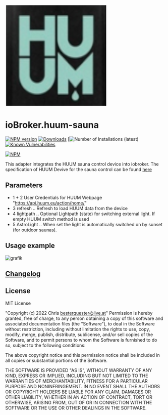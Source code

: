 ![Logo](admin/huum-sauna.png)
# ioBroker.huum-sauna

[![NPM version](https://img.shields.io/npm/v/iobroker.huum-sauna.svg)](https://www.npmjs.com/package/iobroker.huum-sauna)
[![Downloads](https://img.shields.io/npm/dm/iobroker.huum-sauna)](https://www.npmjs.com/package/iobroker.huum-sauna)
[![Number of Installations (latest)](https://iobroker.live/badges/huum-sauna-installed.svg)
[![Known Vulnerabilities](https://snyk.io/test/github/chris-1965/ioBroker.huum-sauna/badge.svg)](https://app.snyk.io/org/chris-1965/iobroker.huum-sauna)

[![NPM](https://nodei.co/npm/iobroker.huum-sauna.png?downloads=true)](https://nodei.co/npm/iobroker.huum-sauna/)

This adapter integrates the HUUM sauna control device into iobroker.
The specification of HUUM Devive for the sauna control can be found [here](https://huum.de/)

## Parameters
- 1 + 2 User Credentials for HUUM Webpage "https://api.huum.eu/action/home/"
- 3 refresh     .. Refresh to load HUUM data from the device
- 4 lightpath   .. Optional Lightpath (state) for switching external light. If empty HUUM switch method is used
- 5 AstroLight  .. When set the light is automatically switched on by sunset (for outdoor saunas).

## Usage example
![grafik](https://user-images.githubusercontent.com/56934142/150417838-425261da-a6c7-47b3-bf1b-2af6035ffd59.png)

## [Changelog](CHANGELOG.md)

## License
MIT License

"Copyright (c) 2022 Chris <besterquester@live.at>"
Permission is hereby granted, free of charge, to any person obtaining a copy
of this software and associated documentation files (the "Software"), to deal
in the Software without restriction, including without limitation the rights
to use, copy, modify, merge, publish, distribute, sublicense, and/or sell
copies of the Software, and to permit persons to whom the Software is
furnished to do so, subject to the following conditions:

The above copyright notice and this permission notice shall be included in all
copies or substantial portions of the Software.

THE SOFTWARE IS PROVIDED "AS IS", WITHOUT WARRANTY OF ANY KIND, EXPRESS OR
IMPLIED, INCLUDING BUT NOT LIMITED TO THE WARRANTIES OF MERCHANTABILITY,
FITNESS FOR A PARTICULAR PURPOSE AND NONINFRINGEMENT. IN NO EVENT SHALL THE
AUTHORS OR COPYRIGHT HOLDERS BE LIABLE FOR ANY CLAIM, DAMAGES OR OTHER
LIABILITY, WHETHER IN AN ACTION OF CONTRACT, TORT OR OTHERWISE, ARISING FROM,
OUT OF OR IN CONNECTION WITH THE SOFTWARE OR THE USE OR OTHER DEALINGS IN THE
SOFTWARE.